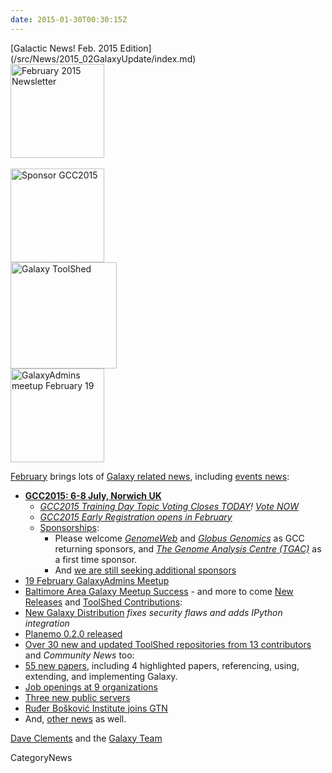 ```yaml
---
date: 2015-01-30T00:30:15Z
---
```

<div class='newsItemHeader'>[Galactic News! Feb. 2015 Edition](/src/News/2015_02GalaxyUpdate/index.md)</div>

<div class='right'><div class='center'>
<a href='/GalaxyUpdates/2015_02'><img src='/Images/Logos/GalaxyUpdate200.png' alt='February 2015 Newsletter' width=150 /></a><br /><br />
<a href='/GalaxyUpdates/2015_02#gcc2015-6-8-july-norwich-uk'><img src='/Images/Logos/GCC2015LogoWide600.png' alt='Sponsor GCC2015' width="150" /></a><br />
<a href='/GalaxyUpdates/2015_02#toolshed-contributions'><img src='/Images/Logos/ToolShed.jpg' alt='Galaxy ToolShed' width=170 /></a><br />
<a href='/GalaxyUpdates/2015_02#19-february-galaxyadmins-meetup'><img src='/Images/Logos/GalaxyAdmins.png' alt='GalaxyAdmins meetup February 19' width="150" /></a></div>
</div>

[February](/GalaxyUpdates/2015_02) brings lots of [Galaxy related news](/GalaxyUpdates/2015_02), including [events news](/GalaxyUpdates/2015_02#events):
* **[GCC2015: 6-8 July, Norwich UK](/GalaxyUpdates/2015_02#gcc2015-6-8-july-norwich-uk)**
  * *[GCC2015 Training Day Topic Voting Closes TODAY](/GalaxyUpdates/2015_02#training-day-topic-voting-closes-today)! [Vote NOW](http://bit.ly/gcc2015vote)*
  * *[GCC2015 Early Registration opens in February](/GalaxyUpdates/2015_02#early-registration-opens-in-february)*
  * [Sponsorships](/GalaxyUpdates/2015_02#sponsorships):
    * Please welcome *[GenomeWeb](/GalaxyUpdates/2015_02#genomeweb)* and *[Globus Genomics](/GalaxyUpdates/2015_02#globus-genomics)* as GCC returning sponsors, and *[The Genome Analysis Centre (TGAC)](/GalaxyUpdates/2015_02#the-genome-analysis-centre-tgac)* as a first time sponsor.
    * And [we are still seeking additional sponsors](/GalaxyUpdates/2015_02#call-for-sponsors)
* [19 February GalaxyAdmins Meetup](/GalaxyUpdates/2015_02#19-february-galaxyadmins-meetup)
* [Baltimore Area Galaxy Meetup Success](/GalaxyUpdates/2015_02#january-baltimore-area-galaxy-meetup-report) - and more to come
[New Releases](/GalaxyUpdates/2015_02#new-releases) and [ToolShed Contributions](/GalaxyUpdates/2015_02#toolshed-contributions):
* [New Galaxy Distribution](/GalaxyUpdates/2015_02#galaxy-20150113-distribution) *fixes security flaws and adds IPython integration*
* [Planemo 0.2.0 released](/GalaxyUpdates/2015_02#planemo-020)
* [Over 30 new and updated ToolShed repositories from 13 contributors](/GalaxyUpdates/2015_02#toolshed-contributions)
and *Community News* too:
* [55 new papers](/GalaxyUpdates/2015_02#new-papers), including 4 highlighted papers, referencing, using, extending, and implementing Galaxy.
* [Job openings at 9 organizations](/GalaxyUpdates/2015_02#whos-hiring)
* [Three new public servers](/GalaxyUpdates/2015_02#new-public-servers)
* [Ruđer Bošković Institute joins GTN](/GalaxyUpdates/2015_02#new-gtn-member-ruđer-bošković-institute)
* And, [other news](/GalaxyUpdates/2015_02#other-news) as well.

[Dave Clements](/DaveClements) and the [Galaxy Team](/src/GalaxyTeam/index.md)


CategoryNews
